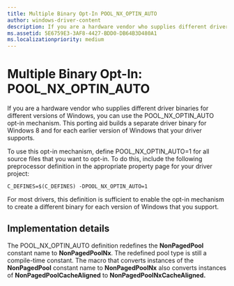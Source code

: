 ```yaml
---
title: Multiple Binary Opt-In POOL_NX_OPTIN_AUTO
author: windows-driver-content
description: If you are a hardware vendor who supplies different driver binaries for different versions of Windows, you can use the POOL_NX_OPTIN_AUTO opt-in mechanism.
ms.assetid: 5E6759E3-3AF8-4427-BDD0-DB64B3D480A1
ms.localizationpriority: medium
---
```


# Multiple Binary Opt-In: POOL\_NX\_OPTIN\_AUTO


If you are a hardware vendor who supplies different driver binaries for different versions of Windows, you can use the POOL\_NX\_OPTIN\_AUTO opt-in mechanism. This porting aid builds a separate driver binary for Windows 8 and for each earlier version of Windows that your driver supports.

To use this opt-in mechanism, define POOL\_NX\_OPTIN\_AUTO=1 for all source files that you want to opt-in. To do this, include the following preprocessor definition in the appropriate property page for your driver project:

`C_DEFINES=$(C_DEFINES) -DPOOL_NX_OPTIN_AUTO=1`

For most drivers, this definition is sufficient to enable the opt-in mechanism to create a different binary for each version of Windows that you support.

## Implementation details


The POOL\_NX\_OPTIN\_AUTO definition redefines the **NonPagedPool** constant name to **NonPagedPoolNx**. The redefined pool type is still a compile-time constant. The macro that converts instances of the **NonPagedPool** constant name to **NonPagedPoolNx** also converts instances of **NonPagedPoolCacheAligned** to **NonPagedPoolNxCacheAligned.**

 

 





